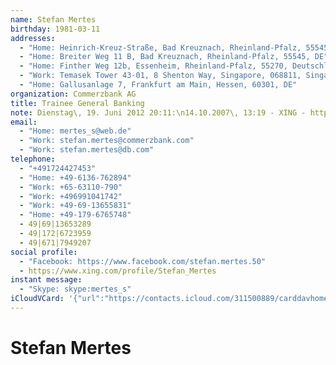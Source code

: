 ```yaml
---
name: Stefan Mertes
birthday: 1981-03-11
addresses:
  - "Home: Heinrich-Kreuz-Straße, Bad Kreuznach, Rheinland-Pfalz, 55545, D"
  - "Home: Breiter Weg 11 B, Bad Kreuznach, Rheinland-Pfalz, 55545, DE"
  - "Home: Finther Weg 12b, Essenheim, Rheinland-Pfalz, 55270, Deutschland"
  - "Work: Temasek Tower 43-01, 8 Shenton Way, Singapore, 068811, Singapurr"
  - "Home: Gallusanlage 7, Frankfurt am Main, Hessen, 60301, DE"
organization: Commerzbank AG
title: Trainee General Banking
note: Dienstag\, 19. Juni 2012 20:11:\n14.10.2007\, 13:19 - XING - http://www.xing.com\n------------------------------------------------------------------\n14.10.2007\, 13:19 - XING - http://www.xing.com
email:
  - "Home: mertes_s@web.de"
  - "Work: stefan.mertes@commerzbank.com"
  - "Work: stefan.mertes@db.com"
telephone:
  - "+491724427453"
  - "Home: +49-6136-762894"
  - "Work: +65-63110-790"
  - "Work: +496991041742"
  - "Work: +49-69-13655831"
  - "Home: +49-179-6765748"
  - 49|69|13653289
  - 49|172|6723959
  - 49|671|7949207
social profile:
  - "Facebook: https://www.facebook.com/stefan.mertes.50"
  - https://www.xing.com/profile/Stefan_Mertes
instant message:
  - "Skype: skype:mertes_s"
iCloudVCard: '{"url":"https://contacts.icloud.com/311500889/carddavhome/card/N2VlN2JiYWMtM2QyNS00MGM2LTg1Y2ItNWM0MDg2MTNmYWRj.vcf","etag":"\"kmfhcjwc\"","data":"BEGIN:VCARD\r\nVERSION:3.0\r\nFN:\r\nN:Mertes;Stefan;;;\r\nUID:7ee7bbac-3d25-40c6-85cb-5c408613fadc\r\nBDAY;VALUE=date:1981-03-11\r\nADR;TYPE=HOME:;;Heinrich-Kreuz-Straße;Bad Kreuznach;Rheinland-Pfalz;55545;D\r\n ;\r\nADR;TYPE=HOME:;;Breiter Weg 11 B;Bad Kreuznach;Rheinland-Pfalz;55545;DE;\r\nADR;TYPE=HOME:;;Finther Weg 12b;Essenheim;Rheinland-Pfalz;55270;Deutschland\r\n ;\r\nADR;TYPE=WORK:;;Temasek Tower 43-01, 8 Shenton Way;Singapore;;068811;Singap\r\n urr;\r\nADR;TYPE=HOME:;;Gallusanlage 7;Frankfurt am Main;Hessen;60301;DE;\r\nWP1.X-ABLABEL:Home\r\nWP2.X-ABLABEL:Home\r\nWP3.X-ABLABEL:Work\r\nWP4.X-ABLABEL:Work\r\nWP5.X-ABLABEL:Home\r\nitem0.X-ABLABEL:xing\r\nPRODID:ez-vcard 0.9.13-fc\r\nREV:2025-04-03T22:10:40Z\r\nORG:Commerzbank AG;\r\nTITLE:Trainee General Banking\r\nNOTE:Dienstag\\, 19. Juni 2012 20:11:\\n14.10.2007\\, 13:19 - XING - http://ww\r\n w.xing.com\\n---------------------------------------------------------------\r\n ---\\n14.10.2007\\, 13:19 - XING - http://www.xing.com\r\nEMAIL;TYPE=HOME:mertes_s@web.de\r\nEMAIL;TYPE=WORK:stefan.mertes@commerzbank.com\r\nEMAIL;TYPE=WORK:stefan.mertes@db.com\r\nPHOTO;VALUE=uri:https://gateway.icloud.com/contacts/311500889/ck/card/831fe\r\n d38596b742a9b32010dd278721c\r\nTEL;TYPE=CELL:+491724427453\r\nTEL;TYPE=HOME:+49-6136-762894\r\nTEL;TYPE=WORK:+65-63110-790\r\nTEL;TYPE=WORK:+496991041742\r\nTEL;TYPE=WORK:+49-69-13655831\r\nTEL;TYPE=HOME:+49-179-6765748\r\nTEL:49|69|13653289\r\nTEL:49|172|6723959\r\nTEL:49|671|7949207\r\nX-SOCIALPROFILE;TYPE=facebook;X-USER=stefan.mertes.50;X-USERID=546631477;X-\r\n DISPLAYNAME=Stefan Mertes:https://www.facebook.com/stefan.mertes.50\r\nIMPP;X-SERVICE-TYPE=Skype;TYPE=HOME,pref:skype:mertes_s\r\nitem0.X-SOCIALPROFILE;X-USER=Stefan_Mertes:https://www.xing.com/profile/Ste\r\n fan_Mertes\r\nEND:VCARD"}'
---
```

# Stefan Mertes